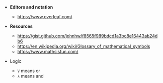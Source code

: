 - **Editors and notation**
  - https://www.overleaf.com/
- **Resources**
  - https://gist.github.com/johnhw/f8565f989bdcd1a3bc8e16443ab24db6
  - https://en.wikipedia.org/wiki/Glossary_of_mathematical_symbols
  - https://www.mathsisfun.com/

- Logic
  - `V` means or
  - `∧` means and